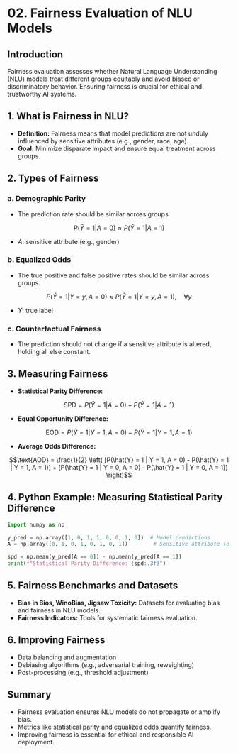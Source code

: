 # 02. Fairness Evaluation of NLU Models

## Introduction

Fairness evaluation assesses whether Natural Language Understanding (NLU) models treat different groups equitably and avoid biased or discriminatory behavior. Ensuring fairness is crucial for ethical and trustworthy AI systems.

## 1. What is Fairness in NLU?

- **Definition:** Fairness means that model predictions are not unduly influenced by sensitive attributes (e.g., gender, race, age).
- **Goal:** Minimize disparate impact and ensure equal treatment across groups.

## 2. Types of Fairness

### a. Demographic Parity
- The prediction rate should be similar across groups.

```math
P(\hat{Y} = 1 | A = 0) \approx P(\hat{Y} = 1 | A = 1)
```
- $`A`$: sensitive attribute (e.g., gender)

### b. Equalized Odds
- The true positive and false positive rates should be similar across groups.

```math
P(\hat{Y} = 1 | Y = y, A = 0) \approx P(\hat{Y} = 1 | Y = y, A = 1), \quad \forall y
```
- $`Y`$: true label

### c. Counterfactual Fairness
- The prediction should not change if a sensitive attribute is altered, holding all else constant.

## 3. Measuring Fairness

- **Statistical Parity Difference:**

```math
\text{SPD} = P(\hat{Y} = 1 | A = 0) - P(\hat{Y} = 1 | A = 1)
```

- **Equal Opportunity Difference:**

```math
\text{EOD} = P(\hat{Y} = 1 | Y = 1, A = 0) - P(\hat{Y} = 1 | Y = 1, A = 1)
```

- **Average Odds Difference:**

```math
\text{AOD} = \frac{1}{2} \left( [P(\hat{Y} = 1 | Y = 1, A = 0) - P(\hat{Y} = 1 | Y = 1, A = 1)] + [P(\hat{Y} = 1 | Y = 0, A = 0) - P(\hat{Y} = 1 | Y = 0, A = 1)] \right)
```

## 4. Python Example: Measuring Statistical Parity Difference
```python
import numpy as np

y_pred = np.array([1, 0, 1, 1, 0, 0, 1, 0])  # Model predictions
A = np.array([0, 1, 0, 1, 0, 1, 0, 1])        # Sensitive attribute (e.g., gender)

spd = np.mean(y_pred[A == 0]) - np.mean(y_pred[A == 1])
print(f"Statistical Parity Difference: {spd:.3f}")
```

## 5. Fairness Benchmarks and Datasets
- **Bias in Bios, WinoBias, Jigsaw Toxicity:** Datasets for evaluating bias and fairness in NLU models.
- **Fairness Indicators:** Tools for systematic fairness evaluation.

## 6. Improving Fairness
- Data balancing and augmentation
- Debiasing algorithms (e.g., adversarial training, reweighting)
- Post-processing (e.g., threshold adjustment)

## Summary
- Fairness evaluation ensures NLU models do not propagate or amplify bias.
- Metrics like statistical parity and equalized odds quantify fairness.
- Improving fairness is essential for ethical and responsible AI deployment. 